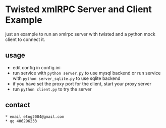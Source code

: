 # Twisted xmlRPC Server and Client Example

just an example to run an xmlrpc server with twisted and a python mock client to connect it.

## usage 
 * edit config in config.ini
 * run service with `python server.py` to use mysql backend or run service with `python server_sqlite.py` to use sqlite backend 
 * if you have set the proxy port for the client, start your proxy server
 * run `python client.py` to try the server

## contact
    * email etng2004@gmail.com
    * qq 406296233